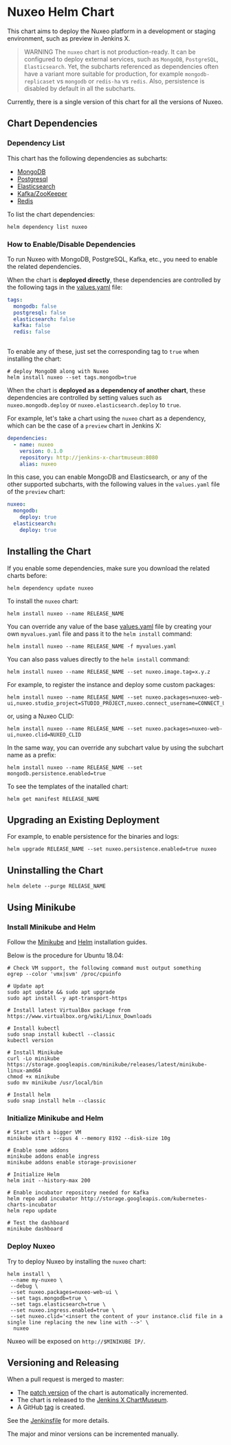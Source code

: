 # Nuxeo Helm Chart

This chart aims to deploy the Nuxeo platform in a development or staging environment, such as preview in Jenkins X.

> WARNING
The `nuxeo` chart is not production-ready. It can be configured to deploy external services, such as `MongoDB`, `PostgreSQL`, `Elasticsearch`. Yet, the subcharts referenced as dependencies often have a variant more suitable for production, for example `mongodb-replicaset` vs `mongodb` or `redis-ha` vs `redis`. Also, persistence is disabled by default in all the subcharts.

Currently, there is a single version of this chart for all the versions of Nuxeo.

## Chart Dependencies

### Dependency List

This chart has the following dependencies as subcharts:

- [MongoDB](https://github.com/helm/charts/tree/master/stable/mongodb/values.yaml)
- [Postgresql](https://github.com/helm/charts/tree/master/stable/postgresql/values.yaml)
- [Elasticsearch](https://github.com/helm/charts/tree/master/stable/elasticsearch/values.yaml)
- [Kafka/ZooKeeper](https://github.com/helm/charts/tree/master/incubator/kafka/values.yaml)
- [Redis](https://github.com/helm/charts/tree/master/stable/redis/values.yaml)

To list the chart dependencies:

```shell
helm dependency list nuxeo
```

### How to Enable/Disable Dependencies

To run Nuxeo with MongoDB, PostgreSQL, Kafka, etc., you need to enable the related dependencies.

When the chart is **deployed directly**, these dependencies are controlled by the following tags in the [values.yaml](nuxeo/values.yaml) file:

```yaml
tags:
  mongodb: false
  postgresql: false  
  elasticsearch: false
  kafka: false
  redis: false
  
```

To enable any of these, just set the corresponding tag to `true` when installing the chart:

```shell
# deploy MongoDB along with Nuxeo
helm install nuxeo --set tags.mongodb=true
```

When the chart is **deployed as a dependency of another chart**, these dependencies are controlled by setting values such as `nuxeo.mongodb.deploy` or `nuxeo.elasticsearch.deploy` to `true`.

For example, let's take a chart using the `nuxeo` chart as a dependency, which can be the case of a `preview` chart in Jenkins X:

```yaml
dependencies:
  - name: nuxeo
    version: 0.1.0
    repository: http://jenkins-x-chartmuseum:8080
    alias: nuxeo
```

In this case, you can enable MongoDB and Elasticsearch, or any of the other supported subcharts, with the following values in the `values.yaml` file of the `preview` chart:

```yaml
nuxeo:
  mongodb:
    deploy: true
  elasticsearch:
    deploy: true
```

## Installing the Chart

If you enable some dependencies, make sure you download the related charts before:

```shell
helm dependency update nuxeo
```

To install the `nuxeo` chart:

```shell
helm install nuxeo --name RELEASE_NAME
```

You can override any value of the base [values.yaml](nuxeo/values.yaml) file by creating your own `myvalues.yaml` file and pass it to the `helm install` command:

```shell
helm install nuxeo --name RELEASE_NAME -f myvalues.yaml
```

You can also pass values directly to the `helm install` command:

```shell
helm install nuxeo --name RELEASE_NAME --set nuxeo.image.tag=x.y.z
```

For example, to register the instance and deploy some custom packages:

```shell
helm install nuxeo --name RELEASE_NAME --set nuxeo.packages=nuxeo-web-ui,nuxeo.studio_project=STUDIO_PROJECT,nuxeo.connect_username=CONNECT_USERNAME,nuxeo.connect_password=CONNECT_PASSWORD
```

or, using a Nuxeo CLID:

```shell
helm install nuxeo --name RELEASE_NAME --set nuxeo.packages=nuxeo-web-ui,nuxeo.clid=NUXEO_CLID
```

In the same way, you can override any subchart value by using the subchart name as a prefix:

```shell
helm install nuxeo --name RELEASE_NAME --set mongodb.persistence.enabled=true
```

To see the templates of the inatalled chart:

```shell
helm get manifest RELEASE_NAME
```

## Upgrading an Existing Deployment

For example, to enable persistence for the binaries and logs:

```shell
helm upgrade RELEASE_NAME --set nuxeo.persistence.enabled=true nuxeo
```

## Uninstalling the Chart

```shell
helm delete --purge RELEASE_NAME
```

## Using Minikube

### Install Minikube and Helm

Follow the [Minikube](https://kubernetes.io/docs/tasks/tools/install-minikube/) and [Helm](https://helm.sh/docs/intro/install/)
installation guides.

Below is the procedure for Ubuntu 18.04:

```shell
# Check VM support, the following command must output something
egrep --color 'vmx|svm' /proc/cpuinfo

# Update apt
sudo apt update && sudo apt upgrade
sudo apt install -y apt-transport-https

# Install latest VirtualBox package from https://www.virtualbox.org/wiki/Linux_Downloads

# Install kubectl
sudo snap install kubectl --classic
kubectl version

# Install Minikube
curl -Lo minikube https://storage.googleapis.com/minikube/releases/latest/minikube-linux-amd64
chmod +x minikube
sudo mv minikube /usr/local/bin

# Install helm
sudo snap install helm --classic
```

### Initialize Minikube and Helm

```shell
# Start with a bigger VM
minikube start --cpus 4 --memory 8192 --disk-size 10g

# Enable some addons
minikube addons enable ingress
minikube addons enable storage-provisioner

# Initialize Helm
helm init --history-max 200

# Enable incubator repository needed for Kafka
helm repo add incubator http://storage.googleapis.com/kubernetes-charts-incubator
helm repo update

# Test the dashboard
minikube dashboard
```

### Deploy Nuxeo

Try to deploy Nuxeo by installing the `nuxeo` chart:

```shell
helm install \
 --name my-nuxeo \
 --debug \
 --set nuxeo.packages=nuxeo-web-ui \
 --set tags.mongodb=true \
 --set tags.elasticsearch=true \
 --set nuxeo.ingress.enabled=true \
 --set nuxeo.clid='<insert the content of your instance.clid file in a single line replacing the new line with -->' \
  nuxeo
```

Nuxeo will be exposed on `http://$MINIKUBE IP/`.

## Versioning and Releasing

When a pull request is merged to master:

- The [patch version](nuxeo/Chart.yaml#L4) of the chart is automatically incremented.
- The chart is released to the [Jenkins X ChartMuseum](http://chartmuseum.jenkins-x.io/index.yaml).
- A GitHub [tag](https://github.com/nuxeo/nuxeo-helm-chart/tags) is created.

See the [Jenkinsfile](Jenkinsfile) for more details.

The major and minor versions can be incremented manually.
